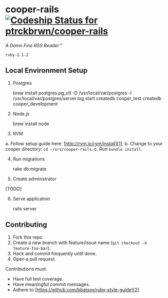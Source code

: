 cooper-rails[ ![Codeship Status for ptrckbrwn/cooper-rails](https://codeship.io/projects/94437320-e117-0131-eb89-628d6b4144ea/status)](https://codeship.io/projects/25190)
============

*A Damn Fine RSS Reader™*

`ruby-2.1.2`

Local Environment Setup
-----------------------

1. Postgres

    brew install postgres
    pg_ctl -D /usr/local/var/postgres -l /usr/local/var/postgres/server.log start
    createdb cooper_test
    createdb cooper_development

2. Node.js

    brew install node

3. RVM

  a. Follow setup guide here: [http://rvm.io/rvm/install][1].
  b. Change to your cooper directory: `cd ~/src/cooper-rails`.
  c. Run `bundle install`.

4. Run migrations

    rake db:migrate

5. Create administrator

[TODO]

6. Serve application

    rails server

Contributing
------------

1. Fork this repo.
2. Create a new branch with feature/issue name (`git checkout -b feature-foo-bar`).
3. Hack and commit frequently until done.
4. Open a pull request.

Contributions must:
 - Have full test coverage.
 - Have meaningful commit messages.
 - Adhere to [https://github.com/bbatsov/ruby-style-guide][2].

[1]: http://rvm.io/rvm/install
[2]: https://github.com/bbatsov/ruby-style-guide
